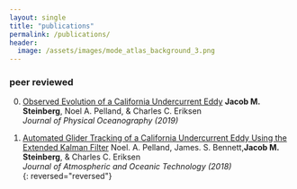 ```yaml
---
layout: single
title: "publications"
permalink: /publications/
header:
  image: /assets/images/mode_atlas_background_3.png
---
```


### peer reviewed 
0.  [Observed Evolution of a California Undercurrent Eddy][2] 
    **Jacob M. Steinberg**, Noel A. Pelland, & Charles C. Eriksen  
    *Journal of Physical Oceanography (2019)* 

0.  [Automated Glider Tracking of a California Undercurrent Eddy Using the Extended Kalman Filter][1]
    Noel. A. Pelland, James. S. Bennett,**Jacob M. Steinberg**, & Charles C. Eriksen  
    *Journal of Atmospheric and Oceanic Technology (2018)*  
{: reversed="reversed"}

[1]: /assets/documents/pelland_et_al_2018.pdf
[2]: /assets/documents/steinberg_et_al_2019.pdf
